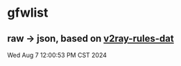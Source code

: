 # gfwlist
## raw -> json, based on [v2ray-rules-dat](https://github.com/Loyalsoldier/v2ray-rules-dat)
Wed Aug  7 12:00:53 PM CST 2024

